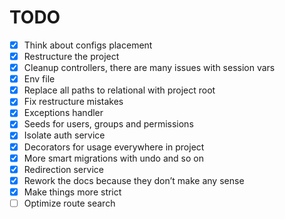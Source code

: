 # TODO
- [x] Think about configs placement 
- [x] Restructure the project 
- [x] Cleanup controllers, there are many issues with session vars 
- [x] Env file
- [x] Replace all paths to relational with project root 
- [x] Fix restructure mistakes 
- [x] Exceptions handler
- [x] Seeds for users, groups and permissions
- [x] Isolate auth service
- [x] Decorators for usage everywhere in project
- [x] More smart migrations with undo and so on
- [x] Redirection service
- [x] Rework the docs because they don’t make any sense 
- [x] Make things more strict
- [ ] Optimize route search 

